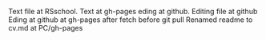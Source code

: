 Text file at RSschool. Text at gh-pages eding at github.
Editing file at github
Eding at github at gh-pages after fetch before git pull
Renamed readme to cv.md at PC/gh-pages
